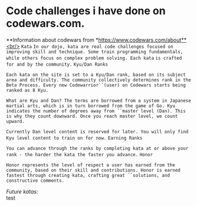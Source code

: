 # Code challenges i have done on codewars.com.



**Information about codewars from *https://www.codewars.com/about**<br/>
`Kata`
`In our dojo, kata are real code challenges focused on improving skill and technique. Some train programming fundamentals, while others focus on complex problem solving. Each kata` `is crafted for and by the community.`
`Kyu/Dan Ranks`

`Each kata on the site is set to a Kyu/Dan rank, based on its subject area and difficulty. The community collectively determines rank in the Beta Process. Every new Codewarrior``(user) on Codewars starts being ranked as 8 Kyu.`

`What are Kyu and Dan? The terms are borrowed from a system in Japanese martial arts, which is in turn borrowed from the game of Go. Kyu indicates the number of degrees away from ``master level (Dan). This is why they count downward. Once you reach master level, we count upward.`

`Currently Dan level content is reserved for later. You will only find Kyu level content to train on for now.`
`Earning Ranks`

`You can advance through the ranks by completing kata at or above your rank - the harder the kata the faster you advance.`
`Honor`

`Honor represents the level of respect a user has earned from the community, based on their skill and contributions. Honor is earned fastest through creating kata, crafting great ``solutions, and constructive comments.`


*Future katas:* <br/>
test 
